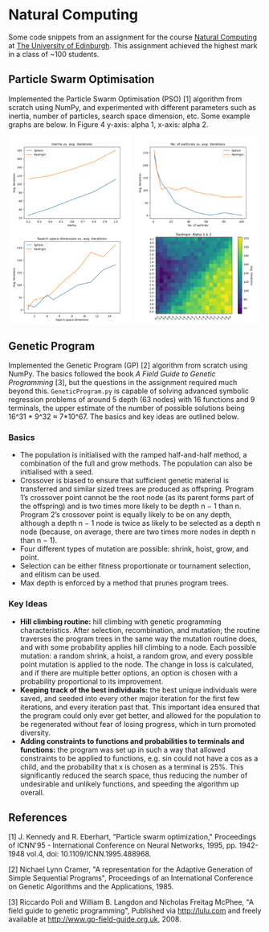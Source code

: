 # Natural Computing

Some code snippets from an assignment for the course [Natural Computing](http://www.drps.ed.ac.uk/21-22/dpt/cxinfr11161.htm) at [The University of Edinburgh](https://www.ed.ac.uk/informatics).
This assignment achieved the highest mark in a class of ~100 students.

## Particle Swarm Optimisation

Implemented the Particle Swarm Optimisation (PSO) [1] algorithm from scratch using NumPy, and experimented with different parameters such as inertia, number of particles, search space dimension, etc.
Some example graphs are below.
In Figure 4 y-axis: alpha 1, x-axis: alpha 2.

<img src="Figures/6.png" width="49%" /> <img src="Figures/4.png" width="49%" />
<img src="Figures/5.png" width="49%" /> <img src="Figures/8.png" width="49%" />

## Genetic Program

Implemented the Genetic Program (GP) [2] algorithm from scratch using NumPy.
The basics followed the book *A Field Guide to Genetic Programming* [3], but the questions in the assignment required much beyond this.
`GeneticProgram.py` is capable of solving advanced symbolic regression problems of around 5 depth (63 nodes) with 16 functions and 9 terminals, the upper estimate of the number of possible solutions being 16^31 * 9^32 ≈ 7*10^67.
The basics and key ideas are outlined below.

### Basics

- The population is initialised with the ramped half-and-half method, a combination of the full and grow methods. The population can also be initialised with a seed.
- Crossover is biased to ensure that sufficient genetic material is transferred and similar sized trees are produced as offspring. Program 1’s crossover point cannot be the root node (as its parent forms part of the offspring) and is two times more likely to be depth n − 1 than n. Program 2’s crossover point is equally likely to be on any depth, although a depth n − 1 node is twice as likely to be selected as a depth n node (because, on average, there are two times more nodes in depth n than n − 1).
- Four different types of mutation are possible: shrink, hoist, grow, and point.
- Selection can be either fitness proportionate or tournament selection, and elitism can be used.
- Max depth is enforced by a method that prunes program trees.

### Key Ideas

- **Hill climbing routine:** hill climbing with genetic programming characteristics. After selection, recombination, and mutation; the routine traverses the program trees in the same way the mutation routine does, and with some probability applies hill climbing to a node. Each possible mutation: a random shrink, a hoist, a random grow, and every possible point mutation is applied to the node. The change in loss is calculated, and if there are multiple better options, an option is chosen with a probability proportional to its improvement.
- **Keeping track of the best individuals:** the best unique individuals were saved, and seeded into every other major iteration for the first few iterations, and every iteration past that. This important idea ensured that the program could only ever get better, and allowed for the population to be regenerated without fear of losing progress, which in turn promoted diversity.
- **Adding constraints to functions and probabilities to terminals and functions:** the program was set up in such a way that allowed constraints to be applied to functions, e.g. sin could not have a cos as a child, and the probability that x is chosen as a terminal is 25%. This significantly reduced the search space, thus reducing the number of undesirable and unlikely functions, and speeding the algorithm up overall.

## References

[1] J. Kennedy and R. Eberhart, "Particle swarm optimization," Proceedings of ICNN'95 - International Conference on Neural Networks, 1995, pp. 1942-1948 vol.4, doi: 10.1109/ICNN.1995.488968.

[2] Nichael Lynn Cramer, "A representation for the Adaptive Generation of Simple Sequential Programs", Proceedings of an International Conference on Genetic Algorithms and the Applications, 1985.

[3] Riccardo Poli and William B. Langdon and Nicholas Freitag McPhee, "A field guide to genetic programming", Published via http://lulu.com and freely available at http://www.gp-field-guide.org.uk, 2008.
